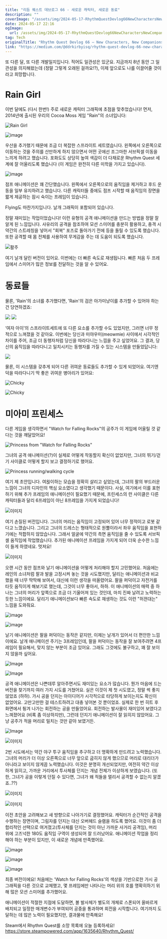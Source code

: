 ```yaml
---
title: "리듬 퀘스트 데브로그 66 - 새로운 캐릭터, 새로운 동료"
description: ""
coverImage: "/assets/img/2024-05-17-RhythmQuestDevlog66NewCharactersNewCompanions_0.png"
date: 2024-05-17 22:16
ogImage:
  url: /assets/img/2024-05-17-RhythmQuestDevlog66NewCharactersNewCompanions_0.png
tag: Tech
originalTitle: "Rhythm Quest Devlog 66 — New Characters, New Companions"
link: "https://medium.com/@ddrkirbyisq/rhythm-quest-devlog-66-new-characters-new-companions-e46b43dc4d08"
---
```


또 다른 달, 또 다른 개발일지입니다. 적어도 일관성은 있군요. 지금까지 8년 동안 그 일관성을 의지해왔는데 (정말 그렇게 오래된 걸까요!?), 이제 앞으로도 나를 이끌어줄 것이라고 희망합니다.

# Rain Girl

이번 달에도 (다시 한번!) 주로 새로운 캐릭터 그래픽에 초점을 맞추었습니다! 먼저, 2014년에 출시된 우리의 Cocoa Moss 게임 "Rain"의 소녀입니다:

![Rain Girl](https://miro.medium.com/v2/resize:fit:1000/0*mUGM-eT-49NiMojD.gif)

<div class="content-ad"></div>

![image](https://miro.medium.com/v2/resize:fit:224/0*TM7X5GwfNjhykmfp.gif)

우산을 추가했기 때문에 조금 더 복잡한 스프라이트 세트였습니다. 왼쪽에서 오른쪽으로 이동하는 것을 주의를 산만하게 하지 않으면서 어떤 곳에선 조그마한 서브픽셀 이동을 느끼게 하려고 했습니다. 포화도도 상당히 높여 색감이 더 다채로운 Rhythm Quest 세계에 잘 어울리도록 했습니다 (이 게임은 완전히 다른 미학을 가지고 있습니다).

![image](https://miro.medium.com/v2/resize:fit:236/0*cpceSlt6_sHL4Cdw.gif)

점프 애니메이션은 꽤 간단했습니다. 왼쪽에서 오른쪽으로의 움직임을 제거하고 후드 운동을 일부 유지하려고 했습니다. 다른 캐릭터들 중에도 점프 시작할 때 움직임의 장면을 짧게 제공하는 잠시 숙이는 프레임이 있습니다.

<div class="content-ad"></div>

Flying도 마찬가지입니다. 날개 그래픽이 포함되어 있습니다.

정말 재미있는 작업이었습니다! 이런 유형의 공격 애니메이션을 만드는 방법을 정말 잘 알게 된 느낌입니다. 사유리의 공격을 참조하여 모션 스미어를 충분히 활용하고, 충격 시 약간의 스트레칭을 넣어서 "회복" 포즈로 돌아가기 전에 등을 돌릴 수 있도록 했습니다. 또한 공격할 때 몸 전체를 사용하여 무게감을 주는 데 도움이 되도록 했습니다.

<div class="content-ad"></div>

![활주](https://miro.medium.com/v2/resize:fit:444/0*pYweRAeTVOAymDEg.gif)

여기 날개 달린 버전이 있어요. 이번에는 더 빠른 속도로 재생됩니다. 빠른 처음 두 프레임에서 스미어가 많은 정보를 전달하는 것을 알 수 있어요.

# 동료들

물론, 'Rain'의 소녀를 추가했다면, 'Rain'의 검은 아가미냥이를 추가할 수 있어야 하는 건 당연하겠죠:

<div class="content-ad"></div>

<img src="https://miro.medium.com/v2/resize:fit:1000/0*YrxGRyH67bRiS2dp.gif" />

<img src="https://miro.medium.com/v2/resize:fit:162/0*zPodiaMrVR6gP92m.gif" />

‘여자 아이’의 스프라이트세트에 또 다른 요소를 추가할 수도 있었지만, 그러면 너무 정적으로 느껴졌을 것 같아요. 이번에는 당신과 미야우미(meowmie) 사이에서 시각적인 차이를 주어, 조금 더 동행자처럼 당신을 따라다니는 느낌을 주고 싶었어요. 그 결과, 당신의 움직임을 따라다니고 일치시키는 동행자를 가질 수 있는 시스템을 만들었답니다:

<img src="https://miro.medium.com/v2/resize:fit:1000/0*eGL7E4t_v-E-uQz1.gif" />

<div class="content-ad"></div>

물론, 이 시스템을 갖추게 되어 다른 귀여운 동료들도 추가할 수 있게 되었어요. 여기엔 덕을 따라다니기 딱 좋은 귀여운 병아리가 있어요:

![Chicky](https://miro.medium.com/v2/resize:fit:120/0*hHUewglOmPdUtzjs.gif)

![Chicky](https://miro.medium.com/v2/resize:fit:1000/0*O51wAukZXv4m-7X_.gif)

# 미아미 프린세스

<div class="content-ad"></div>

다른 게임을 생각하면서 "Watch for Falling Rocks"의 공주가 이 게임에 어울릴 것 같다는 것을 깨달았어요!

![Princess from "Watch for Falling Rocks"](https://miro.medium.com/v2/resize:fit:1000/0*OG2Aq4etRDO2G45K.gif)

그녀의 공격 애니메이션(?)이 실제로 어떻게 작동할지 확신이 없었지만, 그녀의 뛰기/걷기 사이클로 어떻게 할지 보고 결정하기로 했어요.

![Princess running/walking cycle](https://miro.medium.com/v2/resize:fit:186/0*3iajAGJZGsGmYuBW.gif)

<div class="content-ad"></div>

여기 제 초안입니다. 여왽이하는 모습을 정확히 살리고 싶었는데, 그녀의 팔의 부드러운 느낌이 그녀의 디자인의 핵심 요소였다고 생각했기 때문이다. 사실, 여기에서 이를 표현하기 위해 추가 프레임의 애니메이션이 필요했기 때문에, 프린세스의 런 사이클은 다른 캐릭터들과 달리 6프레임이 아닌 8프레임을 가지게 되었습니다!

![이미지](https://miro.medium.com/v2/resize:fit:186/0*_e6k1X1OyQQeEUmn.gif)

여기 손질된 버전입니다. 그녀의 머리는 움직임이 고정되어 있어 너무 정적이고 로봇 같다고 느꼈습니다. 그리고 그녀의 드레스는 형태적으로 원뿔이라서 좌우 움직임을 표현하기에는 적합하지 않았습니다. 그래서 얼굴에 약간의 측면 움직임을 줄 수 있도록 서브픽셀 움직임에 작업했습니다. 추가된 애니메이션 프레임을 가지게 되어 더욱 순수한 느낌이 들게 하였네요. 멋져요!

![이미지](https://miro.medium.com/v2/resize:fit:192/0*meQlcoJbyCok2GVe.gif)

<div class="content-ad"></div>

오랜 시간 동안 점프와 날기 애니메이션을 어떻게 처리해야 할지 고민했어요. 처음에는 레인의 소녀처럼 팔과 발을 고정시켜 놓는 것을 시도했지만, 달리는 애니메이션과 비교했을 때 너무 딱딱해 보여서, 대신에 이런 생각을 떠올렸어요. 팔을 퍼덕이고 자전거를 타듯 움직이게 해보기로 했는데, 그것이 너무 좋아서, 하하. 이 애니메이션의 매력 중 하나는 그녀의 머리가 앞쪽으로 조금 더 기울어져 있는 것인데, 마치 진짜 날려고 노력하는 듯한 느낌이에요. 달리기 애니메이션보다 빠른 속도로 재생하는 것도 이런 "허젼대는" 느낌을 도와줘요.

![image](https://miro.medium.com/v2/resize:fit:1000/0*eOKgfWPERKBg1piv.gif)

![image](https://miro.medium.com/v2/resize:fit:234/0*hunaEHSH93MN5os0.gif)

날기 애니메이션은 팔을 퍼덕이는 동작은 같지만, 이제는 날개가 있어서 더 편안한 느낌이에요. 날개 애니메이션 주기는 3프레임인데, 팔을 퍼덕이는 동작을 잘 보여주려면 4프레임이 필요해서, 맞지 않는 부분이 조금 있어요. 그래도 그것에도 불구하고, 꽤 잘 보이지 않을까 싶어요.

<div class="content-ad"></div>

![Image](https://miro.medium.com/v2/resize:fit:492/0*Juwm0tWIeuB_r8k-.gif)

![Image](https://miro.medium.com/v2/resize:fit:1000/0*uENiD4TC49ndNDGW.gif)

공격 애니메이션은 나쁜데루 알아주면서도 재미있는 요소가 많습니다. 뭔가 마음에 드는 버전을 찾기까지 여러 가지 시도를 거쳤어요. 실은 이것이 제 첫 시도였고, 정말 썩 좋지 않았죠 (하하). 가시 공을 던지는 아이디어가 시각적으로 타당하게 보이는지도 확신이 없었어요. 고만고만한 걸 테스트하려고 대충 넣어본 것 뿐이었죠. 실제로 한 번 히트 후 화면에서 튕겨 나가는 회전하는 공을 만들었어요. 회전하는 발사물이 재미있어 보였다고 느껴졌어요 (비록 좀 이상하지만), 그런데 던지기 애니메이션이 잘 읽히지 않았어요. 그냥 공주가 적을 머리로 밀치는 것만 같아 보였거든.

![Image](https://miro.medium.com/v2/resize:fit:492/0*Zfhz0FCQ8wpt8MGb.gif)

<div class="content-ad"></div>

![이미지](https://miro.medium.com/v2/resize:fit:1000/0*j5PWgnPiNkW5W74r.gif)

2번 시도에서는 약간 야구 투구 움직임을 추구하고 더 명확하게 만드려고 노력했습니다. 그녀의 머리가 더 이상 오른쪽으로 너무 앞으로 굽히지 않게 했으므로 머리로 대리더가 아니라고 보이지 않게끔 노력했습니다. 이것은 분명히 개선되었지만, 여전히 약간 이상하게 읽히고, 가까운 거리에서 투사체를 던지는 개념 전체가 이상하게 보였습니다. (또한, 그녀가 공을 이렇게 던질 수 있다면, 그녀가 왜 적들을 멀리서 공격할 수 없는지 알겠죠..??)

![이미지](https://miro.medium.com/v2/resize:fit:546/0*4S8nAIRV9-vPz2y1.gif)

![이미지](https://miro.medium.com/v2/resize:fit:1000/0*4L6MVsB1Amx6vCec.gif)

<div class="content-ad"></div>

이전 초안을 고려해보고 새 방향으로 나아가기로 결정했어요. 캐릭터가 순간적인 공격을 수행하는 장면이며, 그림자를 던지는 대신 오버헤드 슬램을 하도록 했어요. 이것이 좀 더 합리적인 선택으로 여겨졌고(투사체를 던지는 것이 아닌 가까운 사거리 공격임), 머리 위에 고즈넉한 180도 움직임 구역이 생성되어 잘 드러났어요. 애니메이션 작업을 정리해야 하는 부분이 있지만, 이 새로운 개념에 만족했어요.

![image](https://miro.medium.com/v2/resize:fit:594/0*IydbwQiwsUCPhILx.gif)

![image](https://miro.medium.com/v2/resize:fit:594/0*iVAJ15FfzFer7TL_.gif)

![image](https://miro.medium.com/v2/resize:fit:1000/0*ucpwMaEnnuLNuDIf.gif)

<div class="content-ad"></div>

최종 버전이에요! 처음에는 'Watch for Falling Rocks'의 색상을 기반으로한 가시 공 그래픽을 다른 것으로 교체했고, 몇 프레임에만 나타나는 머리 위의 호를 명확히하기 위해 많은 모션 스미어를 추가했어요.

애니메이션이 적절한 지점에 도달하면, 볼 발사체가 별도의 개체로 스폰되어 올바르게 배치되고 일정한 매개변수가 부여되어 공중을 통과하며 회전을 시작합니다. 여기까지 도달하는 데 많은 노력이 필요했지만, 결과물에 만족해요!

Steam에서 Rhythm Quest를 소망 목록에 오늘 등록하세요! https://store.steampowered.com/app/1635640/Rhythm_Quest/
